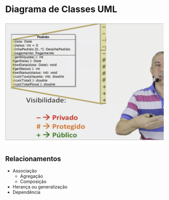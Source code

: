 # Diagrama de Classes UML

![](./uml.png)

## Relacionamentos

- Associação
  - Agregação
  - Composição
- Herança ou generalização
- Dependência